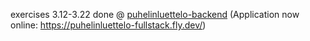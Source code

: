 exercises 3.12-3.22 done @ [puhelinluettelo-backend](https://github.com/Laremies/puhelinluettelo-backend)
(Application now online: https://puhelinluettelo-fullstack.fly.dev/)
